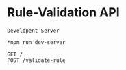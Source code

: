 # Rule-Validation API

```
Developent Server

*npm run dev-server
```

```
GET /
POST /validate-rule
```
